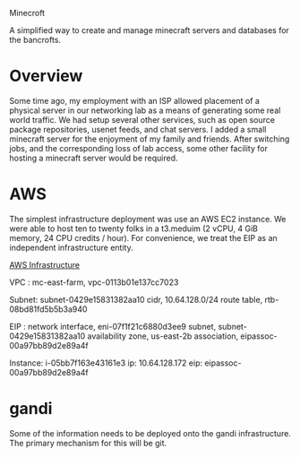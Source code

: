 Minecroft

A simplified way to create and manage minecraft servers and databases for the bancrofts.

# Overview

Some time ago, my employment with an ISP allowed placement of a physical server in our networking lab as a means of generating some real world traffic.  We had setup several other services, such as open source package repositories, usenet feeds, and chat servers.  I added a small minecraft server for the enjoyment of my family and friends.  After switching jobs, and the corresponding loss of lab access, some other facility for hosting a minecraft server would be required.


# AWS

The simplest infrastructure deployment was use an AWS EC2 instance. We were able to host ten to twenty folks in a t3.meduim (2 vCPU, 4 GiB memory, 24 CPU credits / hour). For convenience, we treat the EIP as an independent infrastructure entity.

[AWS Infrastructure](docs/figs/MinecroftAWS.png)

VPC : mc-east-farm, vpc-0113b01e137cc7023

Subnet: subnet-0429e15831382aa10
	cidr, 10.64.128.0/24
	route table, rtb-08bd81fd5b5b3a940

EIP :
	network interface, eni-07f1f21c6880d3ee9
	subnet, subnet-0429e15831382aa10
	availability zone, us-east-2b
	association, eipassoc-00a97bb89d2e89a4f

Instance: i-05bb7f163e43161e3
	  ip: 10.64.128.172
	  eip:  eipassoc-00a97bb89d2e89a4f

# gandi 

Some of the information needs to be deployed onto the gandi infrastructure.  The primary mechanism for this will be git.
